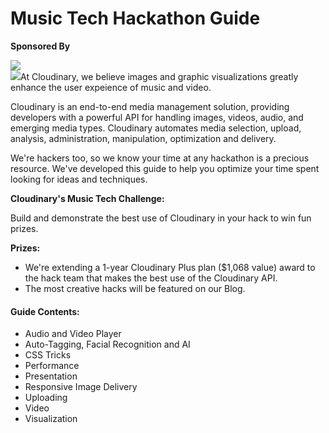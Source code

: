 # Music Tech Hackathon Guide

**Sponsored By**

![](https://res.cloudinary.com/cloudinary/image/upload/c_scale,w_300/v1/logo/for_white_bg/cloudinary_logo_for_white_bg.png)  
![](http://www.sfmusictech.com/wp-content/uploads/2017/08/hackathon_pageheader-1.png)At Cloudinary, we believe images and graphic visualizations greatly enhance the user expeience of music and video.

Cloudinary is an end-to-end media management solution, providing developers with a powerful API for handling images, videos, audio, and emerging media types. Cloudinary automates media selection, upload, analysis, administration, manipulation, optimization and delivery.

We're hackers too, so we know your time at any hackathon is a precious resource. We've developed this guide to help you optimize your time spent looking for ideas and techniques.

**Cloudinary's Music Tech Challenge:**

Build and demonstrate the best use of Cloudinary in your hack to win fun prizes.

**Prizes:**

* We're extending a 1-year Cloudinary Plus plan \($1,068 value\) award to the hack team that makes the best use of the Cloudinary API.
* The most creative hacks will be featured on our Blog.

#### Guide Contents:

* Audio and Video Player
* Auto-Tagging, Facial Recognition and AI
* CSS Tricks
* Performance
* Presentation
* Responsive Image Delivery
* Uploading
* Video
* Visualization